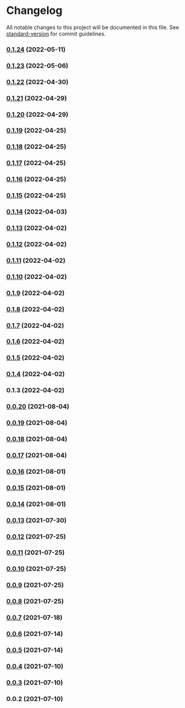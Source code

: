 # Changelog

All notable changes to this project will be documented in this file. See [standard-version](https://github.com/conventional-changelog/standard-version) for commit guidelines.

### [0.1.24](https://github.com/srclaunch/http-client/compare/v0.1.23...v0.1.24) (2022-05-11)

### [0.1.23](https://github.com/srclaunch/http-client/compare/v0.1.22...v0.1.23) (2022-05-06)

### [0.1.22](https://github.com/srclaunch/http-client/compare/v0.1.21...v0.1.22) (2022-04-30)

### [0.1.21](https://github.com/srclaunch/http-client/compare/v0.1.20...v0.1.21) (2022-04-29)

### [0.1.20](https://github.com/srclaunch/http-client/compare/v0.1.19...v0.1.20) (2022-04-29)

### [0.1.19](https://github.com/srclaunch/http-client/compare/v0.1.18...v0.1.19) (2022-04-25)

### [0.1.18](https://github.com/srclaunch/http-client/compare/v0.1.17...v0.1.18) (2022-04-25)

### [0.1.17](https://github.com/srclaunch/http-client/compare/v0.1.16...v0.1.17) (2022-04-25)

### [0.1.16](https://github.com/srclaunch/http-client/compare/v0.1.15...v0.1.16) (2022-04-25)

### [0.1.15](https://github.com/srclaunch/http-client/compare/v0.1.14...v0.1.15) (2022-04-25)

### [0.1.14](https://github.com/srclaunch/http-client/compare/v0.1.13...v0.1.14) (2022-04-03)

### [0.1.13](https://github.com/srclaunch/http-client/compare/v0.1.12...v0.1.13) (2022-04-02)

### [0.1.12](https://github.com/srclaunch/http-client/compare/v0.1.11...v0.1.12) (2022-04-02)

### [0.1.11](https://github.com/srclaunch/http-client/compare/v0.1.10...v0.1.11) (2022-04-02)

### [0.1.10](https://github.com/srclaunch/http-client/compare/v0.1.9...v0.1.10) (2022-04-02)

### [0.1.9](https://github.com/srclaunch/http-client/compare/v0.1.8...v0.1.9) (2022-04-02)

### [0.1.8](https://github.com/srclaunch/http-client/compare/v0.1.7...v0.1.8) (2022-04-02)

### [0.1.7](https://github.com/srclaunch/http-client/compare/v0.1.6...v0.1.7) (2022-04-02)

### [0.1.6](https://github.com/srclaunch/http-client/compare/v0.1.5...v0.1.6) (2022-04-02)

### [0.1.5](https://github.com/srclaunch/http-client/compare/v0.1.4...v0.1.5) (2022-04-02)

### [0.1.4](https://github.com/srclaunch/http-client/compare/v0.1.3...v0.1.4) (2022-04-02)

### 0.1.3 (2022-04-02)

### [0.0.20](https://github.com/srclaunch/http-client/compare/v0.0.19...v0.0.20) (2021-08-04)

### [0.0.19](https://github.com/srclaunch/http-client/compare/v0.0.18...v0.0.19) (2021-08-04)

### [0.0.18](https://github.com/srclaunch/http-client/compare/v0.0.17...v0.0.18) (2021-08-04)

### [0.0.17](https://github.com/srclaunch/http-client/compare/v0.0.16...v0.0.17) (2021-08-04)

### [0.0.16](https://github.com/srclaunch/http-client/compare/v0.0.15...v0.0.16) (2021-08-01)

### [0.0.15](https://github.com/srclaunch/http-client/compare/v0.0.14...v0.0.15) (2021-08-01)

### [0.0.14](https://github.com/srclaunch/http-client/compare/v0.0.13...v0.0.14) (2021-08-01)

### [0.0.13](https://github.com/srclaunch/http-client/compare/v0.0.12...v0.0.13) (2021-07-30)

### [0.0.12](https://github.com/srclaunch/http-client/compare/v0.0.11...v0.0.12) (2021-07-25)

### [0.0.11](https://github.com/srclaunch/http-client/compare/v0.0.10...v0.0.11) (2021-07-25)

### [0.0.10](https://github.com/srclaunch/http-client/compare/v0.0.9...v0.0.10) (2021-07-25)

### [0.0.9](https://github.com/srclaunch/http-client/compare/v0.0.8...v0.0.9) (2021-07-25)

### [0.0.8](https://github.com/srclaunch/http-client/compare/v0.0.7...v0.0.8) (2021-07-25)

### [0.0.7](https://github.com/srclaunch/http-client/compare/v0.0.6...v0.0.7) (2021-07-18)

### [0.0.6](https://github.com/srclaunch/http-client/compare/v0.0.5...v0.0.6) (2021-07-14)

### [0.0.5](https://github.com/srclaunch/http-client/compare/v0.0.4...v0.0.5) (2021-07-14)

### [0.0.4](https://github.com/srclaunch/http-client/compare/v0.0.3...v0.0.4) (2021-07-10)

### [0.0.3](https://github.com/srclaunch/http-client/compare/v0.0.2...v0.0.3) (2021-07-10)

### 0.0.2 (2021-07-10)
